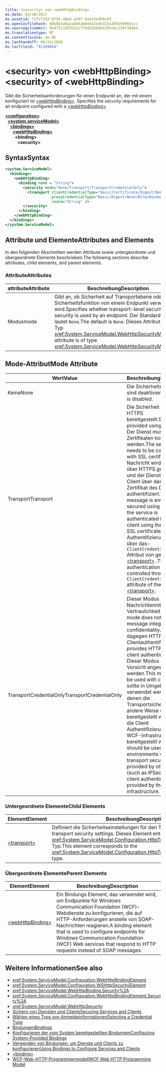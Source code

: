 ```yaml
---
title: <security> von <webHttpBinding>
ms.date: 03/30/2017
ms.assetid: 727cf3d2-6f56-48ad-a59f-ba423edb9c83
ms.openlocfilehash: 60b863a0a2a846a60dde2e4b323a305b5096b1cc
ms.sourcegitcommit: 5b475c1855b32cf78d2d1bbb4295e4c236f39464
ms.translationtype: MT
ms.contentlocale: de-DE
ms.lasthandoff: 09/24/2020
ms.locfileid: "91169894"
---
```

# <a name="security-of-webhttpbinding"></a><span data-ttu-id="a92de-102">\<security> von \<webHttpBinding></span><span class="sxs-lookup"><span data-stu-id="a92de-102">\<security> of \<webHttpBinding></span></span>

<span data-ttu-id="a92de-103">Gibt die Sicherheitsanforderungen für einen Endpunkt an, der mit einem konfiguriert ist [\<webHttpBinding>](webhttpbinding.md) .</span><span class="sxs-lookup"><span data-stu-id="a92de-103">Specifies the security requirements for an endpoint configured with a [\<webHttpBinding>](webhttpbinding.md).</span></span>  
  
[**\<configuration>**](../configuration-element.md)\
&nbsp;&nbsp;[**\<system.serviceModel>**](system-servicemodel.md)\
&nbsp;&nbsp;&nbsp;&nbsp;[**\<bindings>**](bindings.md)\
&nbsp;&nbsp;&nbsp;&nbsp;&nbsp;&nbsp;[**\<webHttpBinding>**](webhttpbinding.md)\
&nbsp;&nbsp;&nbsp;&nbsp;&nbsp;&nbsp;&nbsp;&nbsp;**\<binding>**\
&nbsp;&nbsp;&nbsp;&nbsp;&nbsp;&nbsp;&nbsp;&nbsp;&nbsp;&nbsp;**\<security>**  
  
## <a name="syntax"></a><span data-ttu-id="a92de-104">Syntax</span><span class="sxs-lookup"><span data-stu-id="a92de-104">Syntax</span></span>  
  
```xml  
<system.ServiceModel>
  <bindings>
    <webHttpBinding>
      <binding name = "String">
        <security mode="None/Transport/TransportCredentialOnly">
          <transport clientCredentialType="Basic/Certificate/Digest/None/Ntlm/Windows"
                     proxyCredentialType="Basic/Digest/None/Ntlm/Windows"
                     realm="String" />
        </security>
      </binding>
    </webHttpBinding>
  </bindings>
</system.ServiceModel>
```  
  
## <a name="attributes-and-elements"></a><span data-ttu-id="a92de-105">Attribute und Elemente</span><span class="sxs-lookup"><span data-stu-id="a92de-105">Attributes and Elements</span></span>  

 <span data-ttu-id="a92de-106">In den folgenden Abschnitten werden Attribute sowie untergeordnete und übergeordnete Elemente beschrieben.</span><span class="sxs-lookup"><span data-stu-id="a92de-106">The following sections describe attributes, child elements, and parent elements.</span></span>  
  
### <a name="attributes"></a><span data-ttu-id="a92de-107">Attribute</span><span class="sxs-lookup"><span data-stu-id="a92de-107">Attributes</span></span>  
  
|<span data-ttu-id="a92de-108">attribute</span><span class="sxs-lookup"><span data-stu-id="a92de-108">Attribute</span></span>|<span data-ttu-id="a92de-109">Beschreibung</span><span class="sxs-lookup"><span data-stu-id="a92de-109">Description</span></span>|  
|---------------|-----------------|  
|<span data-ttu-id="a92de-110">Modus</span><span class="sxs-lookup"><span data-stu-id="a92de-110">mode</span></span>|<span data-ttu-id="a92de-111">Gibt an, ob Sicherheit auf Transportebene oder keine Sicherheitsfunktion von einem Endpunkt verwendet wird.</span><span class="sxs-lookup"><span data-stu-id="a92de-111">Specifies whether transport-level security or no security is used by an endpoint.</span></span> <span data-ttu-id="a92de-112">Der Standardwert lautet `None`.</span><span class="sxs-lookup"><span data-stu-id="a92de-112">The default is `None`.</span></span> <span data-ttu-id="a92de-113">Dieses Attribut ist vom Typ <xref:System.ServiceModel.WebHttpSecurityMode>.</span><span class="sxs-lookup"><span data-stu-id="a92de-113">This attribute is of type <xref:System.ServiceModel.WebHttpSecurityMode>.</span></span>|  
  
## <a name="mode-attribute"></a><span data-ttu-id="a92de-114">Mode-Attribut</span><span class="sxs-lookup"><span data-stu-id="a92de-114">Mode Attribute</span></span>  
  
|<span data-ttu-id="a92de-115">Wert</span><span class="sxs-lookup"><span data-stu-id="a92de-115">Value</span></span>|<span data-ttu-id="a92de-116">Beschreibung</span><span class="sxs-lookup"><span data-stu-id="a92de-116">Description</span></span>|  
|-----------|-----------------|  
|<span data-ttu-id="a92de-117">Keine</span><span class="sxs-lookup"><span data-stu-id="a92de-117">None</span></span>|<span data-ttu-id="a92de-118">Die Sicherheitsfunktionen sind deaktiviert.</span><span class="sxs-lookup"><span data-stu-id="a92de-118">Security is disabled.</span></span>|  
|<span data-ttu-id="a92de-119">Transport</span><span class="sxs-lookup"><span data-stu-id="a92de-119">Transport</span></span>|<span data-ttu-id="a92de-120">Die Sicherheit wird über HTTPS bereitgestellt.</span><span class="sxs-lookup"><span data-stu-id="a92de-120">Security is provided using HTTPS.</span></span> <span data-ttu-id="a92de-121">Der Dienst muss mit SSL-Zertifikaten konfiguriert werden.</span><span class="sxs-lookup"><span data-stu-id="a92de-121">The service needs to be configured with SSL certificates.</span></span> <span data-ttu-id="a92de-122">Die Nachricht wird vollständig über HTTPS gesichert, und der Dienst wird vom Client über das SSL-Zertifikat des Diensts authentifiziert.</span><span class="sxs-lookup"><span data-stu-id="a92de-122">The message is entirely secured using HTTPS and the service is authenticated by the client using the service’s SSL certificate.</span></span> <span data-ttu-id="a92de-123">Die Client Authentifizierung wird über das- `ClientCredentialType` Attribut von gesteuert [\<transport>](transport-of-webhttpbinding.md) .</span><span class="sxs-lookup"><span data-stu-id="a92de-123">The client authentication is controlled through the `ClientCredentialType` attribute of the [\<transport>](transport-of-webhttpbinding.md).</span></span>|  
|<span data-ttu-id="a92de-124">TransportCredentialOnly</span><span class="sxs-lookup"><span data-stu-id="a92de-124">TransportCredentialOnly</span></span>|<span data-ttu-id="a92de-125">Dieser Modus stellt keine Nachrichtenintegrität und Vertraulichkeit bereit.</span><span class="sxs-lookup"><span data-stu-id="a92de-125">This mode does not provide message integrity and confidentiality.</span></span> <span data-ttu-id="a92de-126">Er bietet dagegen HTTP-basierte Clientauthentifizierung.</span><span class="sxs-lookup"><span data-stu-id="a92de-126">It provides HTTP-based client authentication.</span></span> <span data-ttu-id="a92de-127">Dieser Modus sollte mit Vorsicht angewendet werden.</span><span class="sxs-lookup"><span data-stu-id="a92de-127">This mode should be used with caution.</span></span> <span data-ttu-id="a92de-128">Er sollte in Umgebungen verwendet werden, in denen die Transportsicherheit auf andere Weise (z. b. IPSec) bereitgestellt wird und nur die Client Authentifizierung von der WCF-Infrastruktur bereitgestellt wird.</span><span class="sxs-lookup"><span data-stu-id="a92de-128">It should be used in environments where the transport security is being provided by other means (such as IPSec) and only client authentication is provided by the WCF infrastructure.</span></span>|  
  
### <a name="child-elements"></a><span data-ttu-id="a92de-129">Untergeordnete Elemente</span><span class="sxs-lookup"><span data-stu-id="a92de-129">Child Elements</span></span>  
  
|<span data-ttu-id="a92de-130">Element</span><span class="sxs-lookup"><span data-stu-id="a92de-130">Element</span></span>|<span data-ttu-id="a92de-131">Beschreibung</span><span class="sxs-lookup"><span data-stu-id="a92de-131">Description</span></span>|  
|-------------|-----------------|  
|[\<transport>](transport-of-webhttpbinding.md)|<span data-ttu-id="a92de-132">Definiert die Sicherheitseinstellungen für den Transport.</span><span class="sxs-lookup"><span data-stu-id="a92de-132">Defines the transport security settings.</span></span> <span data-ttu-id="a92de-133">Dieses Element entspricht dem <xref:System.ServiceModel.Configuration.HttpTransportSecurityElement>-Typ.</span><span class="sxs-lookup"><span data-stu-id="a92de-133">This element corresponds to the <xref:System.ServiceModel.Configuration.HttpTransportSecurityElement> type.</span></span>|  
  
### <a name="parent-elements"></a><span data-ttu-id="a92de-134">Übergeordnete Elemente</span><span class="sxs-lookup"><span data-stu-id="a92de-134">Parent Elements</span></span>  
  
|<span data-ttu-id="a92de-135">Element</span><span class="sxs-lookup"><span data-stu-id="a92de-135">Element</span></span>|<span data-ttu-id="a92de-136">Beschreibung</span><span class="sxs-lookup"><span data-stu-id="a92de-136">Description</span></span>|  
|-------------|-----------------|  
|[\<webHttpBinding>](webhttpbinding.md)|<span data-ttu-id="a92de-137">Ein Bindungs Element, das verwendet wird, um Endpunkte für Windows Communication Foundation (WCF)-Webdienste zu konfigurieren, die auf HTTP-Anforderungen anstelle von SOAP-Nachrichten reagieren.</span><span class="sxs-lookup"><span data-stu-id="a92de-137">A binding element that is used to configure endpoints for Windows Communication Foundation (WCF) Web services that respond to HTTP requests instead of SOAP messages.</span></span>|  
  
## <a name="see-also"></a><span data-ttu-id="a92de-138">Weitere Informationen</span><span class="sxs-lookup"><span data-stu-id="a92de-138">See also</span></span>

- <xref:System.ServiceModel.Configuration.WebHttpBindingElement>
- <xref:System.ServiceModel.Configuration.WSHttpSecurityElement>
- <xref:System.ServiceModel.WebHttpBinding.Security%2A>
- <xref:System.ServiceModel.Configuration.WebHttpBindingElement.Security%2A>
- <xref:System.ServiceModel.WebHttpSecurity>
- [<span data-ttu-id="a92de-139">Sichern von Diensten und Clients</span><span class="sxs-lookup"><span data-stu-id="a92de-139">Securing Services and Clients</span></span>](../../../wcf/feature-details/securing-services-and-clients.md)
- [<span data-ttu-id="a92de-140">Wählen eines Typs von Anmeldeinformationen</span><span class="sxs-lookup"><span data-stu-id="a92de-140">Selecting a Credential Type</span></span>](../../../wcf/feature-details/selecting-a-credential-type.md)
- [<span data-ttu-id="a92de-141">Bindungen</span><span class="sxs-lookup"><span data-stu-id="a92de-141">Bindings</span></span>](../../../wcf/bindings.md)
- [<span data-ttu-id="a92de-142">Konfigurieren der vom System bereitgestellten Bindungen</span><span class="sxs-lookup"><span data-stu-id="a92de-142">Configuring System-Provided Bindings</span></span>](../../../wcf/feature-details/configuring-system-provided-bindings.md)
- [<span data-ttu-id="a92de-143">Verwenden von Bindungen, um Dienste und Clients zu konfigurieren</span><span class="sxs-lookup"><span data-stu-id="a92de-143">Using Bindings to Configure Services and Clients</span></span>](../../../wcf/using-bindings-to-configure-services-and-clients.md)
- [\<binding>](bindings.md)
- [<span data-ttu-id="a92de-144">WCF-Web-HTTP-Programmiermodell</span><span class="sxs-lookup"><span data-stu-id="a92de-144">WCF Web HTTP Programming Model</span></span>](../../../wcf/feature-details/wcf-web-http-programming-model.md)
